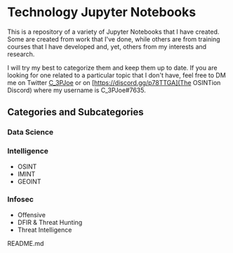 # Technology Jupyter Notebooks
This is a repository of a variety of Jupyter Notebooks that I have created. Some are created from work that I've done, while others are from training courses that I have developed and, yet, others from my interests and research.

I will try my best to categorize them and keep them up to date. If you are looking for one related to a particular topic that I don't have, feel free to DM me on Twitter [C_3PJoe](https://www.twitter.com/C_3PJoe) or on [https://discord.gg/p78TTGA](The OSINTion Discord) where my username is C_3PJoe#7635.

## Categories and Subcategories
### Data Science
### Intelligence
*   OSINT
*   IMINT
*   GEOINT
### Infosec
*   Offensive
*   DFIR & Threat Hunting
*   Threat Intelligence

README.md
